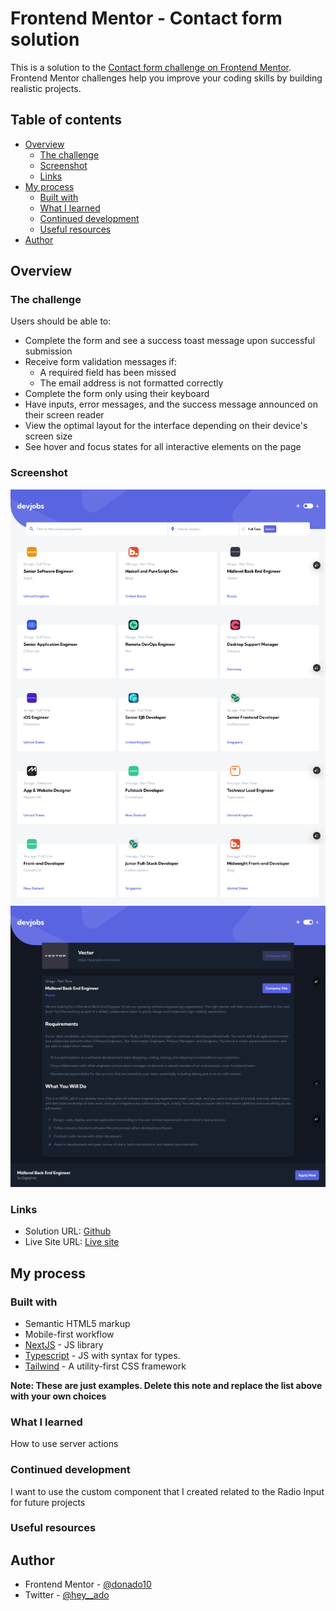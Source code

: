 # Frontend Mentor - Contact form solution

This is a solution to the [Contact form challenge on Frontend Mentor](https://www.frontendmentor.io/challenges/contact-form--G-hYlqKJj). Frontend Mentor challenges help you improve your coding skills by building realistic projects.

## Table of contents

- [Overview](#overview)
  - [The challenge](#the-challenge)
  - [Screenshot](#screenshot)
  - [Links](#links)
- [My process](#my-process)
  - [Built with](#built-with)
  - [What I learned](#what-i-learned)
  - [Continued development](#continued-development)
  - [Useful resources](#useful-resources)
- [Author](#author)

## Overview

### The challenge

Users should be able to:

- Complete the form and see a success toast message upon successful submission
- Receive form validation messages if:
  - A required field has been missed
  - The email address is not formatted correctly
- Complete the form only using their keyboard
- Have inputs, error messages, and the success message announced on their screen reader
- View the optimal layout for the interface depending on their device's screen size
- See hover and focus states for all interactive elements on the page

### Screenshot

![](./capture1.png)
![](./capture2.png)

### Links

- Solution URL: [Github](https://github.com/donado10/devjobs-web-app)
- Live Site URL: [Live site](https://devjobs-web-app-ado.vercel.app/)

## My process

### Built with

- Semantic HTML5 markup
- Mobile-first workflow
- [NextJS](https://nextjs.org/) - JS library
- [Typescript](https://www.typescriptlang.org/) - JS with syntax for types.
- [Tailwind](https://tailwindcss.com/) - A utility-first CSS framework

**Note: These are just examples. Delete this note and replace the list above with your own choices**

### What I learned

How to use server actions

### Continued development

I want to use the custom component that I created related to the Radio Input for future projects

### Useful resources

## Author

- Frontend Mentor - [@donado10](https://www.frontendmentor.io/profile/donado10)
- Twitter - [@hey\_\_ado](https://x.com/Hey__Ado)
